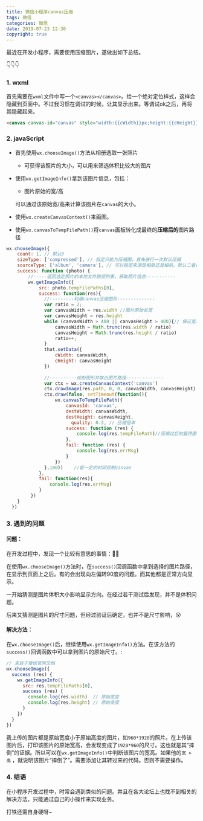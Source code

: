 ```yaml
---
title: 微信小程序canvas压缩
tags: 微信
categories: 微信
date: 2019-07-23 12:30
copyright: true
---
```




最近在开发小程序，需要使用压缩图片，遂做出如下总结。

👇👇👇

### 1. wxml

首先需要在`wxml`文件中写一个`<canvas></canvas>`。给一个绝对定位样式，这样会隐藏到页面中。不过我习惯在调试的时候，让其显示出来。等调试ok之后，再将其隐藏起来。

```html
<canvas canvas-id="canvas" style="width:{{cWidth}}px;height:{{cHeight}}px; position: absolute;left:-1000px;top:-1000px;"></canvas>
```



### 2. javaScript

- 首先使用`wx.chooseImage()`方法从相册选取一张照片

  - 可获得该照片的大小，可以用来筛选体积比较大的图片

- 使用`wx.getImageInfo()`拿到该图片信息，包括：

  - 图片原始的宽/高

  可以通过该原始宽/高来计算该图片在`canvas`的大小。

- 使用`wx.createCanvasContext()`来画图。

- 使用`wx.canvasToTempFilePath()`将`canvas`画板转化成最终的**压缩后的**图片路径

```js
wx.chooseImage({
    count: 1, // 默认9
    sizeType: ['compressed'], // 指定只能为压缩图，首先进行一次默认压缩
    sourceType: ['album', 'camera'], // 可以指定来源是相册还是相机，默认二者都有
    success: function (photo) {
        //-----返回选定照片的本地文件路径列表，获取照片信息-----------
        wx.getImageInfo({
            src: photo.tempFilePaths[0],  
            success: function(res){
              //---------利用canvas压缩图片--------------
              var ratio = 2;
              var canvasWidth = res.width //图片原始长宽
              var canvasHeight = res.height
              while (canvasWidth > 400 || canvasHeight > 400){// 保证宽高在400以内
                  canvasWidth = Math.trunc(res.width / ratio)
                  canvasHeight = Math.trunc(res.height / ratio)
                  ratio++;
              }
              that.setData({
                  cWidth: canvasWidth,
                  cHeight: canvasHeight
              })
        
              //----------绘制图形并取出图片路径--------------
              var ctx = wx.createCanvasContext('canvas')
              ctx.drawImage(res.path, 0, 0, canvasWidth, canvasHeight)
              ctx.draw(false, setTimeout(function(){
                  wx.canvasToTempFilePath({
                      canvasId: 'canvas',
                      destWidth: canvasWidth,
                      destHeight: canvasHeight,
                    	quality: 0.3, // 压缩倍率
                      success: function (res) {
                          console.log(res.tempFilePath)//压缩过后的最终图片路径
                      },
                      fail: function (res) {
                          console.log(res.errMsg)
                      }
                  })
              },100))    //留一定的时间绘制canvas
            },
            fail: function(res){
                console.log(res.errMsg)
            }
         })
    }
  })
```



### 3. 遇到的问题

#### 问题：

在开发过程中，发现一个比较有意思的事情：🤔🤔

在使用`wx.chooseImage()`方法时，在`success()`回调函数中拿到选择的图片路径，在显示到页面上之后。有的会出现向左偏转90度的问题。而其他都是正常方向显示。

一开始猜测是图片体积大小影响显示方向。在经过若干测试后发现，并不是体积问题。

后来又猜测是图片的尺寸问题，但经过验证后确定，也并不是尺寸影响，😵



#### 解决方法：



在`wx.chooseImage()`后，继续使用`wx.getImageInfo()`方法。在该方法的`success()`回调函数中可以拿到图片的原始尺寸。:

```js
// 来自于微信官网文档
wx.chooseImage({
  success (res) {
    wx.getImageInfo({
      src: res.tempFilePaths[0],
      success (res) {
        console.log(res.width)  // 原始宽度
        console.log(res.height) // 原始高度
      }
    })
  }
})
```



我上传的图片都是原始宽度小于原始高度的图片，如`960*1920`的照片。在上传该图片后，打印该图片的原始宽高，会发现变成了`1920*960`的尺寸。这也就是其“摔倒”的证据。所以可以在`wx.getImageInfo()`中判断该图片的宽高。如果他的`宽 > 高` ，就说明该图片“摔倒了”。需要添加让其转过来的代码。否则不需要操作。





### 4. 结语



在小程序开发过程中，时常会遇到类似的问题。并且在各大论坛上也找不到相关的解决方法，只能通过自己的小操作来实现业务。

打铁还需自身硬呀~















